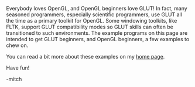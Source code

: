 Everybody loves OpenGL, and OpenGL beginners love GLUT! In fact, many
seasoned programmers, especially scientific programmers, use GLUT all
the time as a primary toolkit for OpenGL. Some windowing toolkits,
like FLTK, support GLUT compatibility modes so GLUT skills can often
be transitioned to such environments. The example programs on this
page are intended to get GLUT beginners, and OpenGL beginners, a few
examples to chew on.

You can read a bit more about these examples on my [home page](https://www.mitchr.me/SS/exampleCode/glut.html).

Have fun!

-mitch
